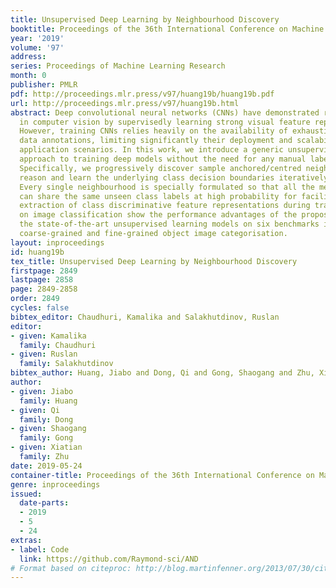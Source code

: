 ```yaml
---
title: Unsupervised Deep Learning by Neighbourhood Discovery
booktitle: Proceedings of the 36th International Conference on Machine Learning
year: '2019'
volume: '97'
address: 
series: Proceedings of Machine Learning Research
month: 0
publisher: PMLR
pdf: http://proceedings.mlr.press/v97/huang19b/huang19b.pdf
url: http://proceedings.mlr.press/v97/huang19b.html
abstract: Deep convolutional neural networks (CNNs) have demonstrated remarkable success
  in computer vision by supervisedly learning strong visual feature representations.
  However, training CNNs relies heavily on the availability of exhaustive training
  data annotations, limiting significantly their deployment and scalability in many
  application scenarios. In this work, we introduce a generic unsupervised deep learning
  approach to training deep models without the need for any manual label supervision.
  Specifically, we progressively discover sample anchored/centred neighbourhoods to
  reason and learn the underlying class decision boundaries iteratively and accumulatively.
  Every single neighbourhood is specially formulated so that all the member samples
  can share the same unseen class labels at high probability for facilitating the
  extraction of class discriminative feature representations during training. Experiments
  on image classification show the performance advantages of the proposed method over
  the state-of-the-art unsupervised learning models on six benchmarks including both
  coarse-grained and fine-grained object image categorisation.
layout: inproceedings
id: huang19b
tex_title: Unsupervised Deep Learning by Neighbourhood Discovery
firstpage: 2849
lastpage: 2858
page: 2849-2858
order: 2849
cycles: false
bibtex_editor: Chaudhuri, Kamalika and Salakhutdinov, Ruslan
editor:
- given: Kamalika
  family: Chaudhuri
- given: Ruslan
  family: Salakhutdinov
bibtex_author: Huang, Jiabo and Dong, Qi and Gong, Shaogang and Zhu, Xiatian
author:
- given: Jiabo
  family: Huang
- given: Qi
  family: Dong
- given: Shaogang
  family: Gong
- given: Xiatian
  family: Zhu
date: 2019-05-24
container-title: Proceedings of the 36th International Conference on Machine Learning
genre: inproceedings
issued:
  date-parts:
  - 2019
  - 5
  - 24
extras:
- label: Code
  link: https://github.com/Raymond-sci/AND
# Format based on citeproc: http://blog.martinfenner.org/2013/07/30/citeproc-yaml-for-bibliographies/
---
```

